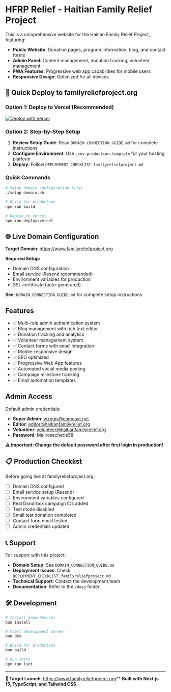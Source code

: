 # HFRP Relief - Haitian Family Relief Project

This is a comprehensive website for the Haitian Family Relief Project, featuring:

- **Public Website**: Donation pages, program information, blog, and contact forms
- **Admin Panel**: Content management, donation tracking, volunteer management
- **PWA Features**: Progressive web app capabilities for mobile users
- **Responsive Design**: Optimized for all devices

## 🚀 Quick Deploy to familyreliefproject.org

### Option 1: Deploy to Vercel (Recommended)

[![Deploy with Vercel](https://vercel.com/button)](https://vercel.com/new/clone?repository-url=https://github.com/danielweickdag/hfrp-relief)

### Option 2: Step-by-Step Setup

1. **Review Setup Guide**: Read `DOMAIN_CONNECTION_GUIDE.md` for complete instructions
2. **Configure Environment**: Use `.env.production.template` for your hosting platform
3. **Deploy**: Follow `DEPLOYMENT_CHECKLIST_familyreliefproject.md`

### Quick Commands

```bash
# Setup domain configuration files
./setup-domain.sh

# Build for production
npm run build

# Deploy to Vercel
npm run deploy:vercel
```

## 🌐 Live Domain Configuration

**Target Domain**: https://www.familyreliefproject.org

**Required Setup:**

- Domain DNS configuration
- Email service (Resend recommended)
- Environment variables for production
- SSL certificate (auto-generated)

**See**: `DOMAIN_CONNECTION_GUIDE.md` for complete setup instructions

## Features

- ✅ Multi-role admin authentication system
- ✅ Blog management with rich text editor
- ✅ Donation tracking and analytics
- ✅ Volunteer management system
- ✅ Contact forms with email integration
- ✅ Mobile-responsive design
- ✅ SEO optimized
- ✅ Progressive Web App features
- ✅ Automated social media posting
- ✅ Campaign milestone tracking
- ✅ Email automation templates

## Admin Access

Default admin credentials:

- **Super Admin**: w.regis@comcast.net
- **Editor**: editor@haitianfamilyrelief.org
- **Volunteer**: volunteer@haitianfamilyrelief.org
- **Password**: Melirosecherie58

**⚠️ Important: Change the default password after first login in production!**

## 📋 Production Checklist

Before going live at familyreliefproject.org:

- [ ] Domain DNS configured
- [ ] Email service setup (Resend)
- [ ] Environment variables configured
- [ ] Real Donorbox campaign IDs added
- [ ] Test mode disabled
- [ ] Small test donation completed
- [ ] Contact form email tested
- [ ] Admin credentials updated

## 📞 Support

For support with this project:

- **Domain Setup**: See `DOMAIN_CONNECTION_GUIDE.md`
- **Deployment Issues**: Check `DEPLOYMENT_CHECKLIST_familyreliefproject.md`
- **Technical Support**: Contact the development team
- **Documentation**: Refer to the `/docs` folder

## 🛠️ Development

```bash
# Install dependencies
bun install

# Start development server
bun dev

# Build for production
bun build

# Run tests
npm run lint
```

---

**🎯 Target Launch**: https://www.familyreliefproject.org**
**Built with Next.js 15, TypeScript, and Tailwind CSS**
